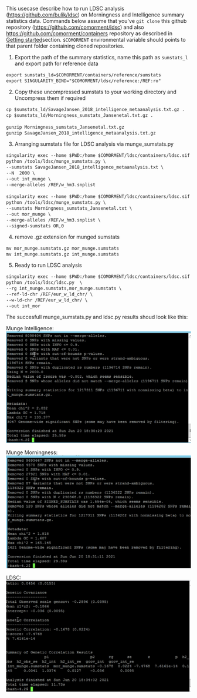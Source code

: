 This usecase describe how to run LDSC analysis (https://github.com/bulik/ldsc) on Morningness and Intelligence summary statistics data. Commands below assume that you've ``git clone`` this github repository (https://github.com/comorment/ldsc) and also https://github.com/comorment/containers repository as described in [Getting started](https://github.com/comorment/containers#getting-started)section. ``$COMORMENT`` environmental variable should points to that parent folder containing cloned repositories.

1.  Export the path of the summary statistics, name this path as ``sumstats_l`` and export path for reference data
```
export sumstats_ld=$COMORMENT/containers/reference/sumstats
export SINGULARITY_BIND="$COMORMENT/ldsc/reference:/REF:ro"
```

2. Copy these uncompressed sumstats to your working directory and Uncompress them if required 
```
cp $sumstats_ld/SavageJansen_2018_intelligence_metaanalysis.txt.gz .
cp $sumstats_ld/Morningness_sumstats_Jansenetal.txt.gz .

gunzip Morningness_sumstats_Jansenetal.txt.gz
gunzip SavageJansen_2018_intelligence_metaanalysis.txt.gz
```

3. Arranging sumstats file for LDSC analysis via  munge_sumstats.py

```
singularity exec --home $PWD:/home $COMORMENT/ldsc/containers/ldsc.sif python /tools/ldsc/munge_sumstats.py \
--sumstats SavageJansen_2018_intelligence_metaanalysis.txt \
--N  2000 \
--out int_munge \
--merge-alleles /REF/w_hm3.snplist

singularity exec --home $PWD:/home $COMORMENT/ldsc/containers/ldsc.sif python /tools/ldsc/munge_sumstats.py \
--sumstats Morningness_sumstats_Jansenetal.txt \
--out mor_munge \
--merge-alleles /REF/w_hm3.snplist \
--signed-sumstats OR,0
```

4. remove .gz extension for munged sumstats

```
mv mor_munge.sumstats.gz mor_munge.sumstats
mv int_munge.sumstats.gz int_munge.sumstats
```

5. Ready to run LDSC analysis

```
singularity exec --home $PWD:/home $COMORMENT/ldsc/containers/ldsc.sif python /tools/ldsc/ldsc.py  \
--rg int_munge.sumstats,mor_munge.sumstats \
--ref-ld-chr /REF/eur_w_ld_chr/ \
--w-ld-chr /REF/eur_w_ld_chr/ \
--out int_mor
```

The succesfull munge_sumstats.py and ldsc.py results shoud look like this:

Munge Intelligence:
![munge1.png](https://raw.githubusercontent.com/comorment/ldsc/main/docs/ldsc_demo/munge1.png)

Munge Morningness:
![munge2.png](https://raw.githubusercontent.com/comorment/ldsc/main/docs/ldsc_demo/munge2.png)

LDSC:
![ldsc.png](https://raw.githubusercontent.com/comorment/ldsc/main/docs/ldsc_demo/ldsc.png)


